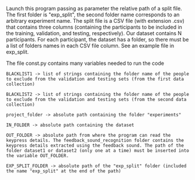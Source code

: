 Launch this program passing as parameter the relative path of a split file. The first folder is "exp_split", the second folder name corresponds to an arbitrary experiment name.
The split file is a CSV file (with extension .csv) that contains three columns (containing the participants to be included in the training, validation, and testing, respectively).
Our dataset contains N participants. For each participant, the dataset has a folder, so there must be a list of folders names in each CSV file column. See an example file in exp_split.

The file const.py contains many variables needed to run the code

    BLACKLIST1 -> list of strings containing the folder name of the people to exclude from the validation and testing sets (from the first data collection)
    
    BLACKLIST2 -> list of strings containing the folder name of the people to exclude from the validation and testing sets (from the second data collection)
    
    project_folder -> absolute path containing the folder "experiments"
    
    IN_FOLDER -> absolute path containing the dataset
    
    OUT_FOLDER -> absolute path from where the program can read the keypress details. The feedback_sound_recognition folder contains the keypress details extracted using the feedback sound. The path of the folder dataset1 or dataset2 (only one at a time) must be inserted into the variable OUT_FOLDER.
    
    EXP_SPLIT_FOLDER -> absolute path of the "exp_split" folder (included the name "exp_split" at the end of the path)
